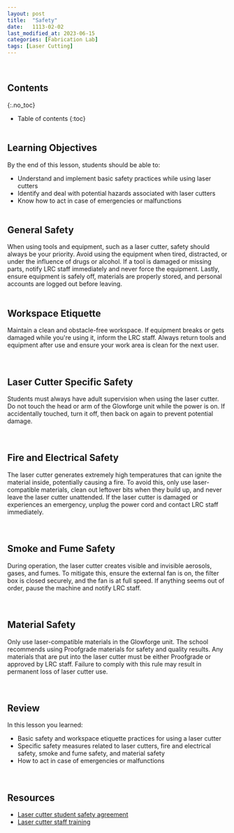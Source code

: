 ```yaml
---
layout: post
title:  "Safety"
date:   1113-02-02
last_modified_at: 2023-06-15
categories: [Fabrication Lab]
tags: [Laser Cutting]
---
```

<br>

## Contents
{:.no_toc}
* Table of contents
{:toc}
<br><br>

## Learning Objectives
By the end of this lesson, students should be able to:
- Understand and implement basic safety practices while using laser cutters
- Identify and deal with potential hazards associated with laser cutters
- Know how to act in case of emergencies or malfunctions
<br><br>

## General Safety 
When using tools and equipment, such as a laser cutter, safety should always be your priority. Avoid using the equipment when tired, distracted, or under the influence of drugs or alcohol. If a tool is damaged or missing parts, notify LRC staff immediately and never force the equipment. Lastly, ensure equipment is safely off, materials are properly stored, and personal accounts are logged out before leaving.
<br><br>

## Workspace Etiquette 
Maintain a clean and obstacle-free workspace. If equipment breaks or gets damaged while you're using it, inform the LRC staff. Always return tools and equipment after use and ensure your work area is clean for the next user.
<br><br><br>

## Laser Cutter Specific Safety 
Students must always have adult supervision when using the laser cutter. Do not touch the head or arm of the Glowforge unit while the power is on. If accidentally touched, turn it off, then back on again to prevent potential damage.
<br><br><br>

## Fire and Electrical Safety 
The laser cutter generates extremely high temperatures that can ignite the material inside, potentially causing a fire. To avoid this, only use laser-compatible materials, clean out leftover bits when they build up, and never leave the laser cutter unattended. If the laser cutter is damaged or experiences an emergency, unplug the power cord and contact LRC staff immediately.
<br><br><br>

## Smoke and Fume Safety 
During operation, the laser cutter creates visible and invisible aerosols, gases, and fumes. To mitigate this, ensure the external fan is on, the filter box is closed securely, and the fan is at full speed. If anything seems out of order, pause the machine and notify LRC staff.
<br><br><br>

## Material Safety
Only use laser-compatible materials in the Glowforge unit. The school recommends using Proofgrade materials for safety and quality results. Any materials that are put into the laser cutter must be either Proofgrade or approved by LRC staff. Failure to comply with this rule may result in permanent loss of laser cutter use.
<br><br><br>

## Review
In this lesson you learned:
- Basic safety and workspace etiquette practices for using a laser cutter
- Specific safety measures related to laser cutters, fire and electrical safety, smoke and fume safety, and material safety
- How to act in case of emergencies or malfunctions
<br><br><br>

## Resources
- [Laser cutter student safety agreement](https://drive.google.com/uc?export=download&id=1hNBPoUt3aymw3Mt5RZgXkpCFyqhFeRLH)
- [Laser cutter staff training](https://drive.google.com/uc?export=download&id=1JDvcJGkuCT8hwfxh7-gkh4ki7TyblZJA)
<br><br><br>
